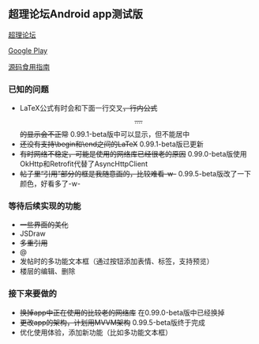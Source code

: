 ## 超理论坛Android app测试版
[超理论坛](https://chaoli.club)

[Google Play](https://play.google.com/store/apps/details?id=com.daquexian.chaoli.forum&hl=zh)

[源码食用指南](http://www.jianshu.com/p/54ea9ada6fe3)

### 已知的问题
* LaTeX公式有时会和下面一行交叉~~，行内公式$$....$$的显示会不正常~~ 0.99.1-beta版中可以显示，但不能居中
* ~~还没有支持\begin和\end之间的LaTeX~~ 0.99.1-beta版已更新
* ~~有时网络不稳定，可能是使用的网络库已经很老的原因~~ 0.99.0-beta版使用OkHttp和Retrofit代替了AsyncHttpClient
* ~~帖子里“引用”部分的框是我随意画的，比较难看-w-~~ 0.99.5-beta版改了一下颜色，好看多了-w-

### 等待后续实现的功能
* ~~一些界面的美化~~
* JSDraw
* ~~多重引用~~
* @
* 发帖时的多功能文本框（通过按钮添加表情、标签，支持预览）
* 楼层的编辑、删除

### 接下来要做的
* ~~换掉app中正在使用的比较老的网络库~~ 在0.99.0-beta版中已经换掉
* ~~更改app的架构，计划用MVVM架构~~ 0.99.5-beta版终于完成
* 优化使用体验，添加新功能（比如多功能文本框）

